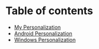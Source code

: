# Table of contents

- [My Personalization](README.md)
- [Android Personalization](Android_Personalization.md)
- [Windows Personalization](Windows_Personalization.md)